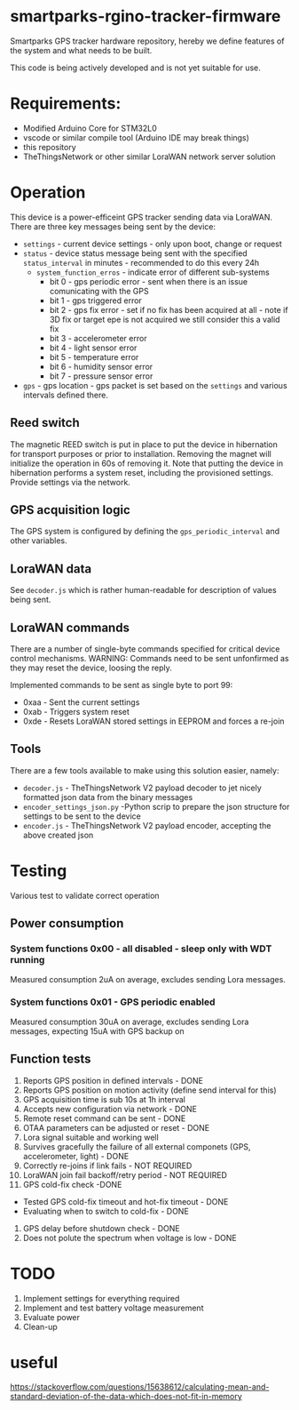 # smartparks-rgino-tracker-firmware
Smartparks GPS tracker hardware repository, hereby we define features of the system and what needs to be built.

This code is being actively developed and is not yet suitable for use.

# Requirements:
 * Modified Arduino Core for STM32L0
 * vscode or similar compile tool (Arduino IDE may break things)
 * this repository
 * TheThingsNetwork or other similar LoraWAN network server solution

# Operation
This device is a power-efficeint GPS tracker sending data via LoraWAN. There are three key messages being sent by the device:
 * `settings` - current device settings - only upon boot, change or request
 * `status` - device status message being sent with the specified `status_interval` in minutes - recommended to do this every 24h
   * `system_function_erros` - indicate error of different sub-systems
     * bit 0 - gps periodic error - sent when there is an issue comunicating with the GPS
     * bit 1 - gps triggered error
     * bit 2 - gps fix error - set if no fix has been acquired at all - note if 3D fix or target epe is not acquired we still consider this a valid fix
     * bit 3 - accelerometer error
     * bit 4 - light sensor error
     * bit 5 - temperature error
     * bit 6 - humidity sensor error
     * bit 7 - pressure sensor error
 * `gps` - gps location - gps packet is set based on the `settings` and various intervals defined there.

## Reed switch
The magnetic REED switch is put in place to put the device in hibernation for transport purposes or prior to installation. Removing the magnet will initialize the operation in 60s of removing it. Note that putting the device in hibernation performs a system reset, including the provisioned settings. Provide settings via the network.

## GPS acquisition logic
The GPS system is configured by defining the `gps_periodic_interval` and other variables.


## LoraWAN data
See `decoder.js` which is rather human-readable for description of values being sent.

## LoraWAN commands
There are a number of single-byte commands specified for critical device control mechanisms. WARNING: Commands need to be sent unfonfirmed as they may reset the device, loosing the reply.

Implemented commands to be sent as single byte to port 99:
 * 0xaa - Sent the current settings
 * 0xab - Triggers system reset
 * 0xde - Resets LoraWAN stored settings in EEPROM and forces a re-join

## Tools
There are a few tools available to make using this solution easier, namely:
 * `decoder.js` - TheThingsNetwork V2 payload decoder to jet nicely formatted json data from the binary messages
 * `encoder_settings_json.py` -Python scrip to prepare the json structure for settings to be sent to the device
 * `encoder.js` - TheThingsNetwork V2 payload encoder, accepting the above created json

# Testing
Various test to validate correct operation

## Power consumption

### System functions 0x00 - all disabled - sleep only with WDT running
Measured consumption 2uA on average, excludes sending Lora messages.

### System functions 0x01 - GPS periodic enabled
Measured consumption 30uA on average, excludes sending Lora messages, expecting 15uA with GPS backup on

## Function tests
1. Reports GPS position in defined intervals - DONE
1. Reports GPS position on motion activity (define send interval for this)
1. GPS acquisition time is sub 10s at 1h interval
1. Accepts new configuration via network - DONE
1. Remote reset command can be sent - DONE
1. OTAA parameters can be adjusted or reset - DONE
1. Lora signal suitable and working well
1. Survives gracefully the failure of all external componets (GPS, accelerometer, light) - DONE
1. Correctly re-joins if link fails - NOT REQUIRED
1. LoraWAN join fail backoff/retry period - NOT REQUIRED
1. GPS cold-fix check -DONE
 * Tested GPS cold-fix timeout and hot-fix timeout - DONE
 * Evaluating when to switch to cold-fix - DONE
1. GPS delay before shutdown check - DONE
1. Does not polute the spectrum when voltage is low - DONE

# TODO
1. Implement settings for everything required
1. Implement and test battery voltage measurement
1. Evaluate power
1. Clean-up



# useful

https://stackoverflow.com/questions/15638612/calculating-mean-and-standard-deviation-of-the-data-which-does-not-fit-in-memory
